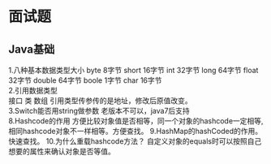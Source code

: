 面试题
========
Java基础
--------
1.八种基本数据类型大小
byte 8字节
short 16字节
int 32字节
long 64字节
float 32字节
double 64字节
boole 1字节
char 16字节  
2.引用数据类型  
接口 类 数组 引用类型传参传的是地址，修改后原值改变。  
3.Switch能否用string做参数
老版本不可以，java7后支持  
8.Hashcode的作用
方便比较对象值是否相等，同一个对象的hashcode一定相等,相同hashcode对象不一样相等。方便查找。
9.HashMap的hashCoded的作用。
快速查找。
10.为什么重载hashcode方法？
自定义对象的equals时可以按照自己想要的属性来确认对象是否等值。